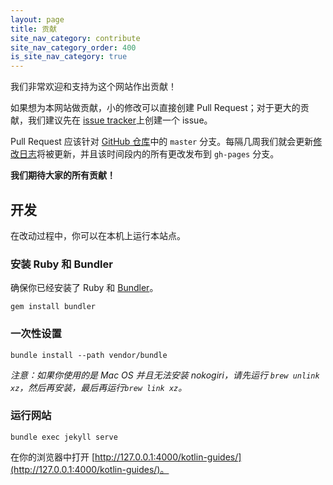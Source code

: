 ```yaml
---
layout: page
title: 贡献
site_nav_category: contribute
site_nav_category_order: 400
is_site_nav_category: true
---
```


我们非常欢迎和支持为这个网站作出贡献！

如果想为本网站做贡献，小的修改可以直接创建 Pull Request；对于更大的贡献，我们建议先在 [issue tracker](https://github.com/android/kotlin-guides/issues)上创建一个 issue。

Pull Request 应该针对 [GitHub 仓库](https://github.com/android/kotlin-guides)中的 `master` 分支。每隔几周我们就会更新[修改日志](changelog.html)将被更新，并且该时间段内的所有更改发布到 `gh-pages` 分支。

**我们期待大家的所有贡献！**


## 开发

在改动过程中，你可以在本机上运行本站点。

### 安装 Ruby 和 Bundler

确保你已经安装了 Ruby 和 [Bundler](http://bundler.io/)。

    gem install bundler

### 一次性设置

    bundle install --path vendor/bundle

_注意：如果你使用的是 Mac OS 并且无法安装 nokogiri，请先运行 `brew unlink xz`，然后再安装，最后再运行`brew link xz`。_

### 运行网站

    bundle exec jekyll serve

在你的浏览器中打开 [http://127.0.0.1:4000/kotlin-guides/](http://127.0.0.1:4000/kotlin-guides/)。
